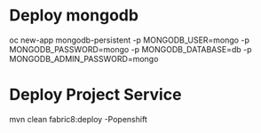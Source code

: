# Deploy mongodb

oc new-app mongodb-persistent -p MONGODB_USER=mongo -p MONGODB_PASSWORD=mongo -p MONGODB_DATABASE=db -p MONGODB_ADMIN_PASSWORD=mongo

# Deploy Project Service

mvn clean fabric8:deploy -Popenshift

